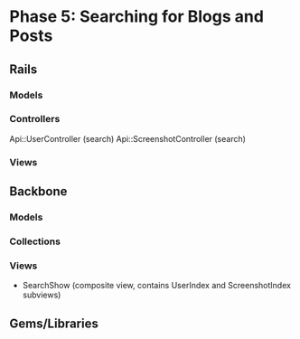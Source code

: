 # Phase 5: Searching for Blogs and Posts

## Rails
### Models

### Controllers
Api::UserController (search)
Api::ScreenshotController (search)

### Views

## Backbone
### Models

### Collections

### Views
* SearchShow (composite view, contains UserIndex and ScreenshotIndex subviews)

## Gems/Libraries

